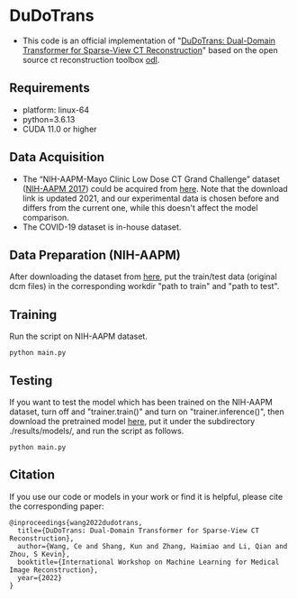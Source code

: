 # DuDoTrans
- This code is an official implementation of "[DuDoTrans: Dual-Domain Transformer for Sparse-View CT Reconstruction](https://link.springer.com/chapter/10.1007/978-3-031-17247-2_9)" based on the open source ct reconstruction toolbox [odl](https://github.com/odlgroup/odl).

## Requirements
- platform: linux-64
- python=3.6.13
- CUDA 11.0 or higher
## Data Acquisition
- The “NIH-AAPM-Mayo Clinic Low Dose CT Grand Challenge” dataset ([NIH-AAPM 2017](https://www.aapm.org/grandchallenge/lowdosect/)) could be acquired from [here](https://aapm.app.box.com/s/eaw4jddb53keg1bptavvvd1sf4x3pe9h). Note that the download link is updated 2021, and our experimental data is chosen before and differs from the current one, while this doesn't affect the model comparison.
- The COVID-19 dataset is in-house dataset.

## Data Preparation (NIH-AAPM)
After downloading the dataset from [here](https://aapm.app.box.com/s/eaw4jddb53keg1bptavvvd1sf4x3pe9h), put the train/test data (original dcm files) in the corresponding workdir "path to train" and "path to test".

## Training
Run the script on NIH-AAPM dataset.

`python main.py`

## Testing 
If  you want to test the model which has been trained on the NIH-AAPM dataset, turn off and "trainer.train()" and turn on "trainer.inference()", then download the pretrained model [here](https://drive.google.com/file/d/165KZKtZWxOTVb2ahHFpjW__Mli_tA13G/view?usp=share_link), put it under the subdirectory ./results/models/, and run the script as follows.

`python main.py`

## Citation
If you use our code or models in your work or find it is helpful, please cite the corresponding paper:

```
@inproceedings{wang2022dudotrans,
  title={DuDoTrans: Dual-Domain Transformer for Sparse-View CT Reconstruction},  
  author={Wang, Ce and Shang, Kun and Zhang, Haimiao and Li, Qian and Zhou, S Kevin},
  booktitle={International Workshop on Machine Learning for Medical Image Reconstruction},
  year={2022}
}
```
